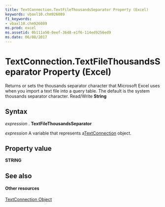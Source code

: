 ```yaml
---
title: TextConnection.TextFileThousandsSeparator Property (Excel)
keywords: vbaxl10.chm926089
f1_keywords:
- vbaxl10.chm926089
ms.prod: excel
ms.assetid: 0b111a50-0eef-3648-e1f6-114ed9256ed9
ms.date: 06/08/2017
---
```



# TextConnection.TextFileThousandsSeparator Property (Excel)

Returns or sets the thousands separator character that Microsoft Excel uses when you import a text file into a query table. The default is the system thousands separator character. Read/Write **String**


## Syntax

 _expression_ . **TextFileThousandsSeparator**

 _expression_ A variable that represents a[TextConnection](textconnection-object-excel.md) object.


## Property value

 **STRING**


## See also


#### Other resources



[TextConnection Object](textconnection-object-excel.md)

